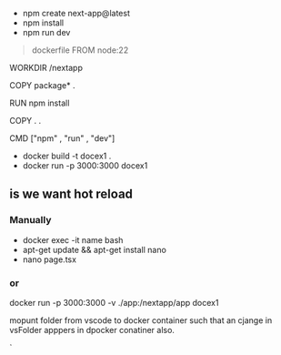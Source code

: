 -   npm create next-app@latest
- npm install 
-  npm run dev
> dockerfile
FROM node:22

WORKDIR /nextapp

COPY package* .

RUN npm install

COPY . .

CMD ["npm" , "run" , "dev"]

- docker build -t docex1 .
- docker run -p 3000:3000 docex1


## is we want hot reload 

### Manually 
- docker exec -it name bash 
- apt-get update && apt-get install nano
- nano page.tsx  

### or
docker run -p 3000:3000  -v ./app:/nextapp/app docex1

mopunt folder from vscode to docker container such that an cjange in vsFolder apppers in dpocker conatiner also.

`
